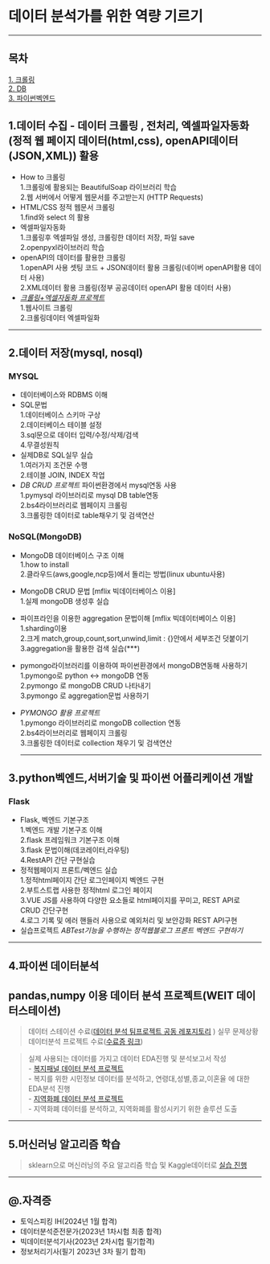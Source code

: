 # 데이터 분석가를 위한 역량 기르기
---
## 목차
[1. 크롤링](#1.데이터-수집---데이터-크롤링-,-전처리,-엑셀파일자동화-(정적-웹-페이지-데이터(html,css),-openAPI데이터(JSON,XML))-활용)  
[2. DB](#2.데이터-저장(mysql,-nosql))  
[3. 파이썬벡엔드](#3.python벡엔드,서버기술-및-파이썬-어플리케이션-개발)  

## 1.데이터 수집 - 데이터 크롤링 , 전처리, 엑셀파일자동화 (정적 웹 페이지 데이터(html,css), openAPI데이터(JSON,XML)) 활용  
- How to 크롤링  
1.크롤링에 활용되는 BeautifulSoap 라이브러리 학습  
2.웹 서버에서 어떻게 웹문서를 주고받는지 (HTTP Requests)  
- HTML/CSS 정적 웹문서 크롤링  
1.find와 select 의 활용  
- 엑셀파일자동화  
1.크롤링후 엑셀파일 생성, 크롤링한 데이터 저장, 파일 save  
2.openpyxl라이브러리 학습    
- openAPI의 데이터를 활용한 크롤링    
1.openAPI 사용 셋팅 코드 + JSON데이터 활용 크롤링(네이버 openAPI활용 데이터 사용)  
2.XML데이터 활용 크롤링(정부 공공데이터 openAPI 활용 데이터 사용)
- *[크롤링+엑셀자동화 프로젝트](https://github.com/chlwldns00/ForDataAnalysis/blob/main/%EC%9B%B9%ED%81%AC%EB%A1%A4%EB%A7%81%2B%EB%AC%B8%EC%84%9C%EC%9E%90%EB%8F%99%ED%99%94(%EC%97%91%EC%85%80)/%EC%8B%A4%EC%8A%B5/%EC%B5%9C%EC%A2%85_%EC%98%88%EC%A0%9C%EC%82%AC%EC%9D%B4%ED%8A%B8_%ED%81%AC%EB%A1%A4%EB%A7%81%2B%EC%A0%84%EC%B2%98%EB%A6%AC%2B%EC%97%91%EC%85%80%EC%A0%80%EC%9E%A51.ipynb)*    
1.웹사이트 크롤링    
2.크롤링데이터 엑셀파일화    
--------

## 2.데이터 저장(mysql, nosql)  
### MYSQL  
- 데이터베이스와 RDBMS 이해
- SQL문법  
1.데이터베이스 스키마 구상  
2.데이터베이스 테이블 설정  
3.sql문으로 데이터 입력/수정/삭제/검색  
4.무결성원칙  
- 실제DB로 SQL실무 실습  
1.여러가지 조건문 수행    
2.테이블 JOIN, INDEX 작업
- *DB CRUD 프로젝트* 파이썬환경에서 mysql연동 사용      
1.pymysql 라이브러리로 mysql DB table연동  
2.bs4라이브러리로 웹페이지 크롤링  
3.크롤링한 데이터로 table채우기 및 검색연산      
### NoSQL(MongoDB)  
- MongoDB 데이터베이스 구조 이해  
  1.how to install  
  2.클라우드(aws,google,ncp등)에서 돌리는 방법(linux ubuntu사용)  
- MongoDB CRUD 문법 [mflix 빅데이터베이스 이용]   
  1.실제 mongoDB 생성후 실습
- 파이프라인을 이용한 aggregation 문법이해  [mflix 빅데이터베이스 이용]   
  1.sharding이용    
  2.크게 match,group,count,sort,unwind,limit : {}안에서 세부조건 덧붙이기    
  3.aggregation을 활용한 검색 실습(***)  
- pymongo라이브러리를 이용하여 파이썬환경에서 mongoDB연동해 사용하기  
  1.pymongo로 python <-> mongoDB 연동    
  2.pymongo 로 mongoDB CRUD 나타내기    
  3.pymongo 로 aggregation문법 사용하기  
- *PYMONGO 활용 프로젝트*    
  1.pymongo 라이브러리로 mongoDB collection 연동    
  2.bs4라이브러리로 웹페이지 크롤링    
  3.크롤링한 데이터로 collection 채우기 및 검색연산  

  ------------
## 3.python벡엔드,서버기술 및 파이썬 어플리케이션 개발  
### Flask  
- Flask, 벡엔드 기본구조  
   1.벡엔드 개발 기본구조 이해    
   2.flask 프레임워크 기본구조 이해  
   3.flask 문법이해(데코레이터,라우팅)  
   4.RestAPI 간단 구현실습    
- 정적웹페이지 프론트/벡엔드 실습    
   1.정적html페이지 간단 로그인페이지 벡엔드 구현    
   2.부트스트랩 사용한 정적html 로그인 페이지     
   3.VUE JS를 사용하여 다양한 요소들로 html페이지를 꾸미고, REST API로 CRUD 간단구현    
   4.로그 기록 및 에러 핸들러 사용으로 예외처리 및 보안강화 REST API구현
- 실습프로젝트 *ABTest기능을 수행하는 정적웹블로그 프론트 벡엔드 구현하기*
   
---------------
## 4.파이썬 데이터분석
  ## pandas,numpy 이용 데이터 분석 프로젝트(WEIT 데이터스테이션)  
  > 데이터 스테이션 수료([데이터 분석 팀프로젝트 공동 레포지토리](https://github.com/chlwldns00/weit) ) 
  > 실무 문제상황 데이터분석 프로젝트 수료([수료증 링크](https://drive.google.com/file/d/1pT-QhDk535N29j10yS7d5qHavlPuxF8c/view?usp=drive_link))
      
  > 실제 사용되는 데이터를 가지고 데이터 EDA진행 및 분석보고서 작성    
    - [복지패널 데이터 분석 프로젝트](https://github.com/chlwldns00/ForDataAnalysis/blob/main/%EB%8D%B0%EC%9D%B4%ED%84%B0%EB%B6%84%EC%84%9D/%EB%B3%B5%EC%A7%80%ED%8C%A8%EB%84%90%EB%8D%B0%EC%9D%B4%ED%84%B0%EB%B6%84%EC%84%9D.ipynb)  
      - 복지를 위한 시민정보 데이터를 분석하고, 연령대,성별,종교,이혼율 에 대한 EDA분석 진행  
    - [지역화폐 데이터 분석 프로젝트](https://github.com/chlwldns00/project_weit)  
      - 지역화폐 데이터를 분석하고, 지역화폐를 활성시키기 위한 솔루션 도출
--------------
## 5.머신러닝 알고리즘 학습
> sklearn으로 머신러닝의 주요 알고리즘 학습 및 Kaggle데이터로 [실습 진행](https://github.com/chlwldns00/scikitlearn-)
--------
## @.자격증
- 토익스피킹 IH(2024년 1월 합격)
- 데이터분석준전문가(2023년 1차시험 최종 합격)
- 빅데이터분석기사(2023년 2차시헙 필기합격)
- 정보처리기사(필기 2023년 3차 필기 합격)

